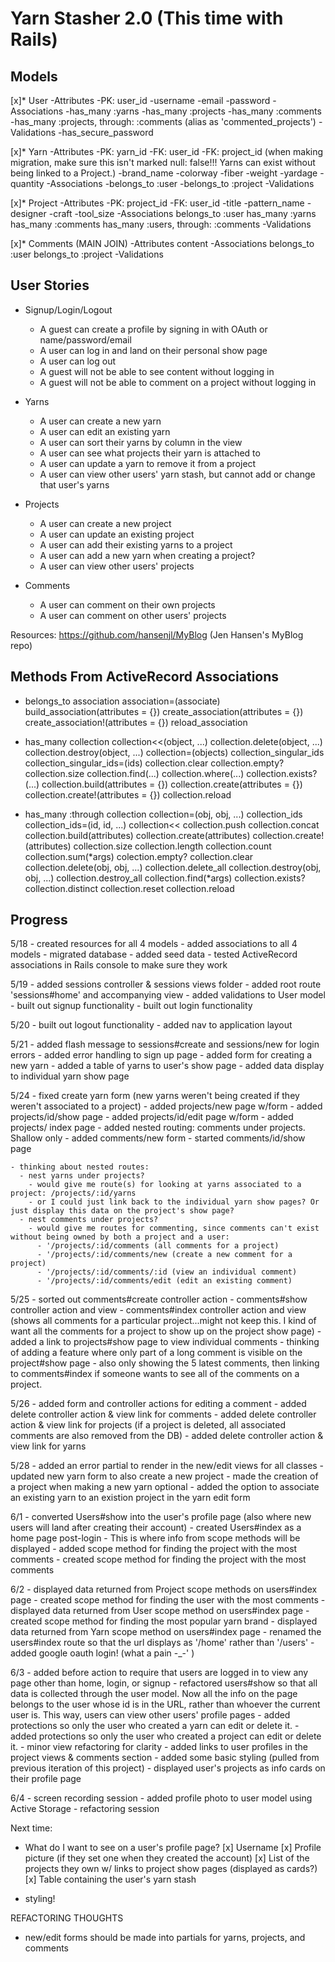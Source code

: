 # Yarn Stasher 2.0 (This time with Rails)

## Models

[x]* User
	-Attributes
    -PK: user_id
		-username
		-email
		-password
	-Associations
		-has_many :yarns
		-has_many :projects
		-has_many :comments
		-has_many :projects, through: :comments (alias as 'commented_projects')
	-Validations
		-has_secure_password

[x]* Yarn 
	-Attributes
    -PK: yarn_id
    -FK: user_id 
    -FK: project_id (when making migration, make sure this isn't marked null: false!!! Yarns can exist without being linked to a Project.)
		-brand_name
		-colorway
		-fiber
		-weight
		-yardage
		-quantity
	-Associations
		-belongs_to :user
		-belongs_to :project
	-Validations
	
[x]* Project
	-Attributes
    -PK: project_id
    -FK: user_id
		-title
		-pattern_name
		-designer
		-craft
		-tool_size
	-Associations
		belongs_to :user
		has_many :yarns
		has_many :comments
		has_many :users, through: :comments
	-Validations

[x]* Comments (MAIN JOIN)
	-Attributes
		content
	-Associations
		belongs_to :user
		belongs_to :project
	-Validations

## User Stories

* Signup/Login/Logout
	- A guest can create a profile by signing in with OAuth or name/password/email
	- A user can log in and land on their personal show page
	- A user can log out 
	- A guest will not be able to see content without logging in
	- A guest will not be able to comment on a project without logging in
	
* Yarns
	- A user can create a new yarn
	- A user can edit an existing yarn
	- A user can sort their yarns by column in the view
	- A user can see what projects their yarn is attached to
	- A user can update a yarn to remove it from a project
	- A user can view other users' yarn stash, but cannot add or change that user's yarns
	
* Projects
	- A user can create a new project
	- A user can update an existing project
	- A user can add their existing yarns to a project
	- A user can add a new yarn when creating a project?
	- A user can view other users' projects
	
* Comments
	- A user can comment on their own projects
	- A user can comment on other users' projects
	
Resources:
https://github.com/hansenjl/MyBlog (Jen Hansen's MyBlog repo)

## Methods From ActiveRecord Associations
  * belongs_to
    association
    association=(associate)
    build_association(attributes = {})
    create_association(attributes = {})
    create_association!(attributes = {})
    reload_association

  * has_many
    collection
    collection<<(object, ...)
    collection.delete(object, ...)
    collection.destroy(object, ...)
    collection=(objects)
    collection_singular_ids
    collection_singular_ids=(ids)
    collection.clear
    collection.empty?
    collection.size
    collection.find(...)
    collection.where(...)
    collection.exists?(...)
    collection.build(attributes = {})
    collection.create(attributes = {})
    collection.create!(attributes = {})
    collection.reload

  * has_many :through
    collection
    collection=(obj, obj, ...)
    collection_ids
    collection_ids=(id, id, ...)
    collection<<
    collection.push
    collection.concat
    collection.build(attributes)
    collection.create(attributes)
    collection.create!(attributes)
    collection.size
    collection.length
    collection.count
    collection.sum(*args)
    colection.empty?
    collection.clear
    collection.delete(obj, obj, ...)
    collection.delete_all
    collection.destroy(obj, obj, ...)
    collection.destroy_all
    collection.find(*args)
    collection.exists?
    collection.distinct
    collection.reset
    collection.reload

## Progress
  5/18
    - created resources for all 4 models
    - added associations to all 4 models
    - migrated database
    - added seed data
    - tested ActiveRecord associations in Rails console to make sure they work

  5/19
    - added sessions controller & sessions views folder
    - added root route 'sessions#home' and accompanying view
    - added validations to User model
    - built out signup functionality
    - built out login functionality

  5/20
    - built out logout functionality
      - added nav to application layout

  5/21
    - added flash message to sessions#create and sessions/new for login errors
    - added error handling to sign up page
    - added form for creating a new yarn
    - added a table of yarns to user's show page
    - added data display to individual yarn show page

  5/24
    - fixed create yarn form (new yarns weren't being created if they weren't associated to a project)
    - added projects/new page w/form
    - added projects/id/show page
    - added projects/id/edit page w/form
    - added projects/ index page
    - added nested routing: comments under projects. Shallow only
    - added comments/new form
    - started comments/id/show page

    - thinking about nested routes:
      - nest yarns under projects?
        - would give me route(s) for looking at yarns associated to a project: /projects/:id/yarns
        - or I could just link back to the individual yarn show pages? Or just display this data on the project's show page?
      - nest comments under projects?
        - would give me routes for commenting, since comments can't exist without being owned by both a project and a user:
          - '/projects/:id/comments (all comments for a project)
          - '/projects/:id/comments/new (create a new comment for a project)
          - '/projects/:id/comments/:id (view an individual comment)
          - '/projects/:id/comments/edit (edit an existing comment)

  5/25
    - sorted out comments#create controller action
    - comments#show controller action and view
    - comments#index controller action and view (shows all comments for a particular project...might not keep this. I kind of want all the comments for a project to show up on the project show page)
    - added a link to projects#show page to view individual comments
    - thinking of adding a feature where only part of a long comment is visible on the project#show page
    - also only showing the 5 latest comments, then linking to comments#index if someone wants to see all of the comments on a project.

  5/26
    - added form and controller actions for editing a comment
    - added delete controller action & view link for comments
    - added delete controller action & view link for projects (if a project is deleted, all associated comments are also removed from the DB)
    - added delete controller action & view link for yarns

  5/28
    - added an error partial to render in the new/edit views for all classes 
    - updated new yarn form to also create a new project
    - made the creation of a project when making a new yarn optional
    - added the option to associate an existing yarn to an existion project in the yarn edit form

  6/1
    - converted Users#show into the user's profile page (also where new users will land after creating their account)
    - created Users#index as a home page post-login
      - This is where info from scope methods will be displayed
    - added scope method for finding the project with the most comments
    - created scope method for finding the project with the most comments
  
  6/2
    - displayed data returned from Project scope methods on users#index page
    - created scope method for finding the user with the most comments
    - displayed data returned from User scope method on users#index page
    - created scope method for finding the most popular yarn brand
    - displayed data returned from Yarn scope method on users#index page
    - renamed the users#index route so that the url displays as '/home' rather than '/users'
    - added google oauth login! (what a pain -_-' )
  
  6/3 
    - added before action to require that users are logged in to view any page other than home, login, or signup
    - refactored users#show so that all data is collected through the user model. Now all the info on the page belongs to the user whose id is in the URL, rather than whoever the current user is. This way, users can view other users' profile pages
    - added protections so only the user who created a yarn can edit or delete it.
    - added protections so only the user who created a project can edit or delete it.
    - minor view refactoring for clarity
    - added links to user profiles in the project views & comments section
    - added some basic styling (pulled from previous iteration of this project)
    - displayed user's projects as info cards on their profile page
  
  6/4 
    - screen recording session
      - added profile photo to user model using Active Storage
    - refactoring session
    


Next time:
  - What do I want to see on a user's profile page? 
    [x] Username
    [x] Profile picture (if they set one when they created the account)
    [x] List of the projects they own w/ links to project show pages (displayed as cards?)
    [x] Table containing the user's yarn stash

  - styling!

REFACTORING THOUGHTS
  - new/edit forms should be made into partials for yarns, projects, and comments

